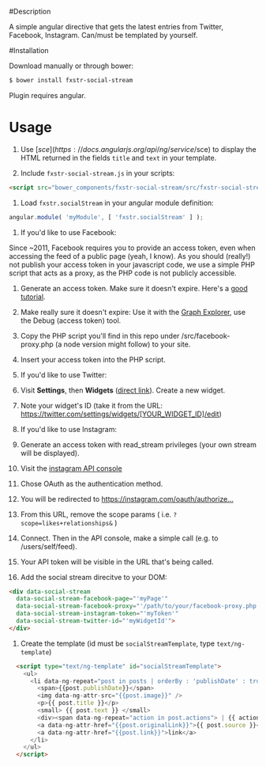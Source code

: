 #Description

A simple angular directive that gets the latest entries from Twitter, Facebook, Instagram. Can/must be templated by yourself.

#Installation

Download manually or through bower:

```bash
$ bower install fxstr-social-stream
```

Plugin requires angular.

# Usage

1. Use [$sce](https://docs.angularjs.org/api/ng/service/$sce) to display the HTML returned in the fields ```title``` and ```text``` in your template.

1. Include ```fxstr-social-stream.js``` in your scripts:

  ```html
  <script src="bower_components/fxstr-social-stream/src/fxstr-social-stream.js"></script>
  ```

1. Load ```fxstr.socialStream``` in your angular module definition:

  ```javascript
  angular.module( 'myModule', [ 'fxstr.socialStream' ] );
  ```
  
1. If you'd like to use Facebook: 

  Since ~2011, Facebook requires you to provide an access token, even when accessing the feed of a public page (yeah, I know). As you should (really!) not publish your access token in your javascript code, we use a simple PHP script that acts as a proxy, as the PHP code is not publicly accessible. 
  
  1. Generate an access token. Make sure it doesn't expire. Here's a [good tutorial](http://appdevresources.blogspot.sg/2012/11/extend-facebook-access-token-make-it.html).
  1. Make really sure it doesn't expire: Use it with the [Graph Explorer](https://developers.facebook.com/tools/explorer), use the Debug (access token) tool.
  1. Copy the PHP script you'll find in this repo under /src/facebook-proxy.php (a node version might follow) to your site.
  1. Insert your access token into the PHP script.

1. If you'd like to use Twitter:

  1. Visit **Settings**, then **Widgets** ([direct link](https://twitter.com/settings/widgets)). Create a new widget.
  1. Note your widget's ID (take it from the URL: https://twitter.com/settings/widgets/[YOUR_WIDGET_ID]/edit)

1. If you'd like to use Instagram: 

  1. Generate an access token with read_stream privileges (your own stream will be displayed).
  1. Visit the [instagram API console](https://instagram.com/developer/api-console/)
  1. Chose OAuth as the authentication method. 
  1. You will be redirected to https://instagram.com/oauth/authorize…
  1. From this URL, remove the scope params ( i.e. ```?scope=likes+relationships&``` )
  1. Connect. Then in the API console, make a simple call (e.g. to /users/self/feed). 
  1. Your API token will be visible in the URL that's being called.


1. Add the social stream direcitve to your DOM: 
  ```html
  <div data-social-stream
    data-social-stream-facebook-page="'myPage'"
    data-social-stream-facebook-proxy="'/path/to/your/facebook-proxy.php'"
    data-social-stream-instagram-token="'myToken'"
    data-social-stream-twitter-id="'myWidgetId'">
  </div>
  ```

1. Create the template (id must be ```socialStreamTemplate```, type ```text/ng-template```)

  ```html
    <script type="text/ng-template" id="socialStreamTemplate">
      <ul>
        <li data-ng-repeat="post in posts | orderBy : 'publishDate' : true">
          <span>{{post.publishDate}}</span>
          <img data-ng-attr-src="{{post.image}}" />
          <p>{{ post.title }}</p>
          <small> {{ post.text }} </small>
          <div><span data-ng-repeat="action in post.actions"> | {{ action.count }} {{ action.name }} |</span></div>
          <a data-ng-attr-href="{{post.originalLink}}">{{ post.source }}</a> von <a data-ng-attr-href="{{post.author.link}}">{{post.author.name }}</a>
          <a data-ng-attr-href="{{post.link}}">link</a>
        </li>
      </ul>
    </script>
  ```